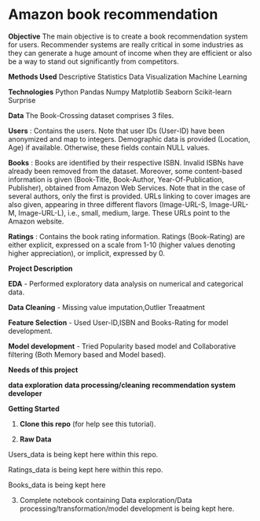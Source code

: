 # Amazon book recommendation
**Objective**
The main objective is to create a book recommendation system for users. Recommender systems are really critical in some industries as they can generate a huge amount of income when they are efficient or also be a way to stand out significantly from competitors.

**Methods Used**
Descriptive Statistics
Data Visualization
Machine Learning

**Technologies**
Python
Pandas
Numpy
Matplotlib
Seaborn
Scikit-learn
Surprise

**Data**
The Book-Crossing dataset comprises 3 files.

**Users** : Contains the users. Note that user IDs (User-ID) have been anonymized and map to integers. Demographic data is provided (Location, Age) if available. Otherwise, these fields contain NULL values.

**Books** : Books are identified by their respective ISBN. Invalid ISBNs have already been removed from the dataset. Moreover, some content-based information is given (Book-Title, Book-Author, Year-Of-Publication, Publisher), obtained from Amazon Web Services. Note that in the case of several authors, only the first is provided. URLs linking to cover images are also given, appearing in three different flavors (Image-URL-S, Image-URL-M, Image-URL-L), i.e., small, medium, large. These URLs point to the Amazon website.

**Ratings** : Contains the book rating information. Ratings (Book-Rating) are either explicit, expressed on a scale from 1-10 (higher values denoting higher appreciation), or implicit, expressed by 0.

**Project Description**

**EDA** - Performed exploratory data analysis on numerical and categorical data.

**Data Cleaning** - Missing value imputation,Outlier Treaatment

**Feature Selection** - Used User-ID,ISBN and Books-Rating for model development.

**Model development** - Tried Popularity based model and Collaborative filtering (Both Memory based and Model based).

**Needs of this project**

**data exploration**
**data processing/cleaning**
**recommendation system developer**

**Getting Started**

1. **Clone this repo** (for help see this tutorial).

2. **Raw Data**

 Users_data is being kept here within this repo.
 
 Ratings_data is being kept here within this repo.
 
 Books_data is being kept here
 
3. Complete notebook containing Data exploration/Data processing/transformation/model development is being kept here.
